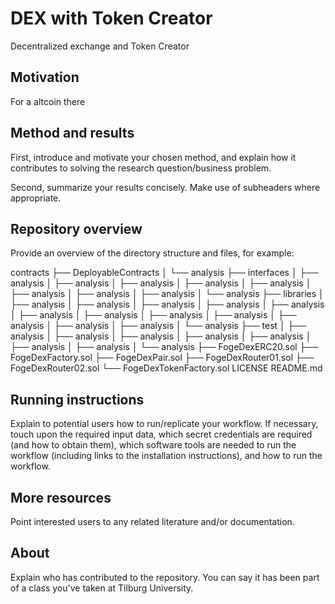 # DEX with Token Creator
Decentralized exchange and Token Creator

## Motivation

For a altcoin there 


## Method and results

First, introduce and motivate your chosen method, and explain how it contributes to solving the research question/business problem.

Second, summarize your results concisely. Make use of subheaders where appropriate.


## Repository overview

Provide an overview of the directory structure and files, for example:

contracts
         ├── DeployableContracts
         │   └── analysis
         ├── interfaces
         │   ├── analysis
         │   ├── analysis
         │   ├── analysis
         │   ├── analysis
         │   ├── analysis
         │   ├── analysis
         │   ├── analysis
         │   ├── analysis
         │   └── analysis
         ├── libraries
         │   ├── analysis
         │   ├── analysis
         │   ├── analysis
         │   ├── analysis
         │   ├── analysis
         │   ├── analysis
         │   ├── analysis
         │   ├── analysis
         │   ├── analysis
         │   ├── analysis
         │   ├── analysis
         │   ├── analysis
         │   └── analysis
         ├── test
         │   ├── analysis
         │   ├── analysis
         │   ├── analysis
         │   ├── analysis
         │   ├── analysis
         │   ├── analysis
         │   ├── analysis
         │   └── analysis
         ├── FogeDexERC20.sol
         ├── FogeDexFactory.sol
         ├── FogeDexPair.sol
         ├── FogeDexRouter01.sol
         ├── FogeDexRouter02.sol
         └── FogeDexTokenFactory.sol
LICENSE
README.md


## Running instructions

Explain to potential users how to run/replicate your workflow. If necessary, touch upon the required input data, which secret credentials are required (and how to obtain them), which software tools are needed to run the workflow (including links to the installation instructions), and how to run the workflow.


## More resources

Point interested users to any related literature and/or documentation.


## About

Explain who has contributed to the repository. You can say it has been part of a class you've taken at Tilburg University.
